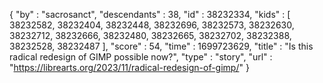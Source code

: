 {
  "by" : "sacrosanct",
  "descendants" : 38,
  "id" : 38232334,
  "kids" : [ 38232582, 38232404, 38232448, 38232696, 38232573, 38232630, 38232712, 38232666, 38232480, 38232665, 38232702, 38232388, 38232528, 38232487 ],
  "score" : 54,
  "time" : 1699723629,
  "title" : "Is this radical redesign of GIMP possible now?",
  "type" : "story",
  "url" : "https://librearts.org/2023/11/radical-redesign-of-gimp/"
}
